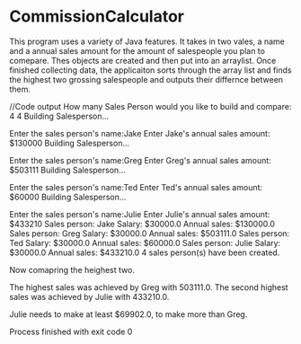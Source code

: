 # CommissionCalculator

This program uses a variety of Java features.  It takes in two vales, a name and a annual sales amount for the amount of salespeople you plan to comepare.  Thes objects are created and then put into an arraylist.  Once finished collecting data, the applicaiton sorts through the array list and finds the highest two grossing salespeople and outputs their differnce between them. 




//Code output
How many Sales Person would you like to build and compare:
4
4
Building Salesperson... 

Enter the sales person's name:Jake
Enter Jake's annual sales amount: $130000
Building Salesperson...

Enter the sales person's name:Greg
Enter Greg's annual sales amount: $503111
Building Salesperson...

Enter the sales person's name:Ted
Enter Ted's annual sales amount: $60000
Building Salesperson...

Enter the sales person's name:Julie
Enter Julie's annual sales amount: $433210
Sales person:	Jake
Salary:		$30000.0
Annual sales:	$130000.0
Sales person:	Greg
Salary:		$30000.0
Annual sales:	$503111.0
Sales person:	Ted
Salary:		$30000.0
Annual sales:	$60000.0
Sales person:	Julie
Salary:		$30000.0
Annual sales:	$433210.0
4 sales person(s) have been created. 

Now comapring the heighest two.


The highest sales was achieved by Greg with 503111.0.
The second highest sales was achieved by Julie with 433210.0.

Julie needs to make at least $69902.0, to make more than Greg.

Process finished with exit code 0
